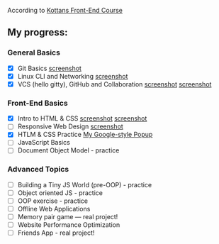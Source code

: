 According to [Kottans Front-End Course](https://github.com/kottans/frontend/blob/master/contents.md)

## My progress:

### General Basics

- [x] Git Basics [screenshot](./0/classroom.udacity.com_courses_ud775.png "udacity.com - How to use Git and GitHub")
- [x] Linux CLI and Networking [screenshot](./1/command-line.png "codecademy.com - Learn the Commant Line")
- [x] VCS (hello gitty), GitHub and Collaboration [screenshot](./2/What_is_Version_Control.png "udacity.com - Version Control with Git") [screenshot](./2/GitHub&Collaboration.png "udacity.com - GitHub and Collaboration")

### Front-End Basics

- [x] Intro to HTML & CSS [screenshot](./3/Intro_to_HTML&CSS.png "udacity.com - Intro to HTML and CSS") [screenshot](./3/htmlacademy.ru_courses.png "htmlacademy.ru - HTML and CSS basics")
- [ ] Responsive Web Design [screenshot](./4/flexboxfroggy.png "flexboxfroggy.com - Game for learning CSS flexbox")
- [x] HTLM & CSS Practice [My Google-style Popup](https://github.com/Shramkoweb/html "No JavaScript, only HTML/CSS")
- [ ] JavaScript Basics
- [ ] Document Object Model - practice

### Advanced Topics

- [ ] Building a Tiny JS World (pre-OOP) - practice
- [ ] Object oriented JS - practice
- [ ] OOP exercise - practice
- [ ] Offline Web Applications
- [ ] Memory pair game — real project!
- [ ] Website Performance Optimization
- [ ] Friends App - real project!
